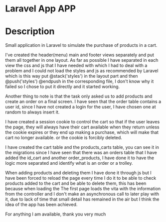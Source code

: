 # Laravel App APP

# Description
Small application in Laravel to simulate the purchase of products in a cart.

I've created the header(menu) main and footer views separately and put them all together in one layout.
As far as possible I have separated in each view the css and js that I have needed with which I had to deal with a problem and I could not load the styles and js as recommended by Laravel which is this way
put @stack('styles') in the layout part and then @push('styles')
     <link href="{{ asset('css/style.css') }}" rel="stylesheet">
@endpush
in the corresponding file, I don't know why it failed so I chose to put it directly <link href="{{ asset('css/style.css') }}" rel="stylesheet"> and it started working.

Another thing to note is that the task only asked us to add products and create an order on a final screen.
I have seen that the order table contains a user id, since I have not created a login for the user, I have chosen one at random to always insert it.

I have created a session cookie to control the cart so that if the user leaves the page, they will always have their cart available when they return unless the cookie expires or they end up making a purchase, which will make that cart no longer available. or the cookie is forcibly deleted.

I have created the cart table and the products_carts table, you can see it in the migrations since I have seen that there was an orders table that I have added the id_cart and another order_products, I have done it to have the logic more separated and identify what is an order or a trolley.

When adding products and deleting them I have done it through js but I have been forced to reload the page every time I do it to be able to check products added to the cart and be able to delete them, this has been because when loading the The first page loads the vita with the information from the controller and I don't make an asynchronous call to later play with it, due to lack of time that small detail has remained in the air but I think the idea of the app has been achieved.

For anything I am available, thank you very much

